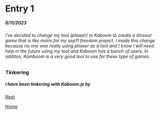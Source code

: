 # Entry 1
##### 6/11/2023


  ######  I've decided to change my tool (phaser) to Kaboom to create a dinsour game that is like mario for my sep11 freedom project. I made this change because no one was really using phaser as a tool and I know I will need help in the future using my tool and Kaboom has a bunch of users. In additon, Kamboom is a very good tool to use for these type of games.

  ### Tinkering

  ##### I have been tinkering with Kaboom.js by


[Next](entry02.md)

[Home](../README.md)